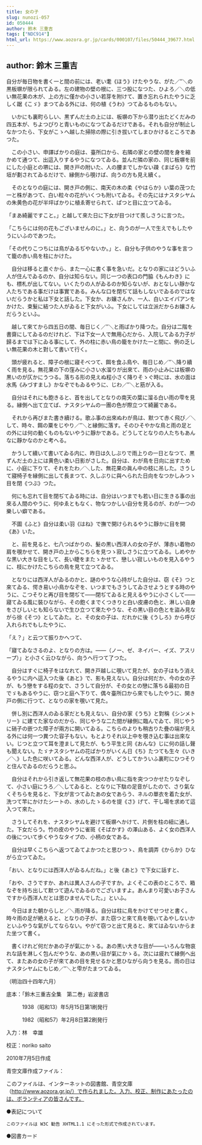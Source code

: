 ```yaml
---
title: 女の子
slug: nunozi-057
id: 050444
author: 鈴木 三重吉
tags: ["NDC914"]
html_url: https://www.aozora.gr.jp/cards/000107/files/50444_39677.html
---
```


## author: 鈴木 三重吉

自分が毎日物を書く一と間の前には、老い耄《ほう》けたやうな、がた／″＼の黒板塀が限られてゐる。左の建物の壁の根に、三つ股になつた、ひよろ／＼の低い無花果の木が、上の方に僅かの小さい若芽を附けて、置き忘れられたやうに乏しく踞《こゞ》まつてゐる外には、何の植《うわ》つてゐるものもない。

　いかにも裏町らしい、黒ずんだ土の上には、板塀の下から潜り出たどくだみの四五本が、ちよつぴりと青いものになつてゐるだけである。それも自分が制止しなかつたら、下女がこゝへ越した掃除の際に引き拔いてしまひかけるところであつた。

　この小さい、申譯ばかりの庭は、臺所口から、右隣の家との壁の間を身を縮かめて通つて、出這入りするやうになつてゐる。並んだ隣の家の、同じ板塀を前にした小庭との堺には、開き戸の附いた、人の腰までしかない疎《まばら》な竹垣が劃されてゐるだけで、縁側から覗けば、向うの方も見え續く。

　そのとなりの庭には、開き戸の側に、南天の木の柔《やはらか》い葉の茂つた一と株があつて、白い粒々の花がいくつも附いてゐる。その先にはナスタシヤムの朱黄色の花が半坪ばかりに植ゑ寄せられて、ぱつと目に立つてゐる。

「まあ綺麗ですこと。」と越して來た日に下女が目つけて羨しさうに言つた。

「こちらには何の花もございませんのに。」と、向うのが一人で生えでもしたやうにいふのであつた。

「その代りこつちには鳥がゐるぢやないか。」と、自分も子供のやうな事を言つて籠の赤い鳥を柱にかけた。

　自分は移ると直ぐから、また一心に書く事を急いだ。となりの家にはどういふ人が住んでゐるのか、自分は知らない。同じ一つの表口の門脇《もんわき》にも、標札が出してない。いくたりの人がゐるのか知らないが、おとなしい靜かな人たちである事だけは事實である。みんな口を閉ぢて話もしないでゐるのではないだらうかと私は下女と話した。下女か、お孃さんか、一人、白いエイパアンをかけた、束髮に結つた人がゐると下女がいふ。下女にしては立派だからお孃さんだらうといふ。

　越して來てから四五日の間、毎日じく／″＼と雨ばかり降つた。自分は二階を書齋にしてゐるのだけれど、下は下女一人で無用心だから、入院してゐる力子が歸るまでは下にゐる事にして、外の柱に赤い鳥の籠をかけた一と間に、例の乏しい無花果の木と對して書いて行く。

　頭が疲れると、障子の根に寢そべつて、餌を食ふ鳥や、毎日じめ／″＼降り續く雨を見る。無花果の下の窪みに小さい水溜りが出來て、雨の小止みには板塀の黒いのが仄かにうつる。落ちる形の見えぬ程小さく降りそゝぐ時には、水の面は水馬《みづすまし》かなぞでもゐるやうに、じわ／″＼と筋が入る。

　自分はそれにも飽きると、首を出してとなりの南天の葉に溜る白い雨の雫を見る。縁側へ出て立てば、ナスタシヤムの一團の色が際立つて綺麗である。

　それから再びまた書き續ける。歌ふ事の出來ぬわが鳥は、默つて赤く飛び／＼して、時々、餌の粟をじやり／″＼と縁側に落す。そのひそやかな鳥と雨の足との外には何の動くものもないやうに靜かである。どうしてとなりの人たちもあんなに靜かなのかと考へる。

　かうして續いて書いてゐる内に、昨日は久しぶりで雨上りの一日となつて、黒ずんだ土の上には黄色い柔い日影がさした。自分は、わが鳥を日向に出すために、小庭に下りて、それをたわ／＼した、無花果の眞ん中の枝に吊した。さうして寢椅子を縁側に出して長まつて、久しぶりに與へられた日向をなつかしみつゝ目を閉《つぶ》つた。

　何にも忘れて目を閉ぢてゐる時には、自分はいつまでも若い日に生きる事の出來る人間のやうに、何ゆゑともなく、物なつかしい自分を見るのが、わが一つの樂しい癖である。

　不圖《ふと》自分は柔い羽《はね》で撫で開けられるやうに靜かに目を開《あ》いた。

　と、前を見ると、七八つばかりの、髮の黒い西洋人の女の子が、薄赤い着物の肩を覗かせて、開き戸の上からこちらを見つゝ寂しさうに立つてゐる。しめやかな黒い大きな目をして、長い睫をまたゝかせて、戀しい寂しいものを見入るやうに、枝にかけたこちらの鳥を見て立つてゐる。

　となりには西洋人がゐるのかと、謎のやうな心持がした自分は、窃《そ》つと來てゐる、愕き易い小鳥かなぞを、いつまでもさうしてゐさせようとする時のやうに、こつそりと再び目を閉ぢて――閉ぢてゐると見えるやうに小さくして――寢てゐる風に裝ひながら、その飽くまでくつきりと白い皮膚の色と、淋しい自身をさびしいとも知らないで生ひ立つて來たやうな、その黒い目の色とを盜み見ながら徐《そつ》としてゐた。と、その女の子は、だれかに後《うしろ》から呼び入れられでもしたやうに、

「え？」と云つて振りかへつて、

「寢てゐなさるのよ、となりの方は。――（ノー、ゼ、ネイバー、イズ、アスリープ）」と小さく云ひながら、向うへ行つて了つた。

　自分はすぐに椅子をはなれて、開き戸越しに覗いて見たが、女の子はもう消えるやうに内へ這入つた後《あと》で、影も見えない。自分は何だか、今の女の子が、もう戀をする程の女で、さうして自分が、その女との戀に落ちる最初の日でゞもあるやうに、窃つと庭へ下りて、偶々臺所口から來でもしたやうに、開き戸の側に行つて、となりの家を覗いて見た。

　併し別に西洋人のゐる家だとも見えない、自分の家《うち》と對稱《シンメトリー》に建てた家なのだから、同じやうな二た間が縁側に臨んでゐて、同じやうに硝子の嵌つた障子が兩方に開いてゐる。こちらのよりも稍古りた疊の端が見える外には何一つ異つた容子もない。もとよりそれ以上中を覗き込む事は出來ない。じつと立つて耳を澄まして見たが、もう平生と同《おんな》じに何の話し聲も聞えない。たゞナスタシヤムの花ばかりがいくん日《ち》たつても生々《いき／＼》した色に咲いてゐる。どんな西洋人が、どうしてかういふ裏町にひつそりと住んでゐるのだらうと思ふ。

　自分はそれから引き返して無花果の枝の赤い鳥に指を突つつかせたりなぞして、小さい庭にうろ／＼してゐると、となりに下駄の足音がしたので、さり氣なくそちらを見ると、下女が言つてゐたあの女であらう、ネルの單衣を着た女が、洗つて竿にかけたシートの、水のしたゝるのを提《さ》げて、干し場を求めて這入つて來た。

　さうしてそれを、ナスタシヤムを避けて板塀へかけて、片側を柱の紐に通した。下女だらう。竹の皮のやうに雀斑《そばかす》の澤山ある、よく女の西洋人の後について歩くやうなタイプの、小柄の女である。

　自分は早くこちらへ返つてゐてよかつたと思ひつゝ、鳥を調弄《からか》ひながら立つてゐた。

「おい、となりには西洋人がゐるんだね。」と後《あと》で下女に話すと、

「おや、さうですか、あれは異人さんの子ですか。よくそこの表のところで、箱なぞを持ち出して默つて遊んでゐるのでございますよ。あんまり可愛いお子さんですから西洋人だとは思ひませんでした。」といふ。

　今日はまた朝からしと／＼雨が降る。自分は柱に鳥をかけてせつせと書く。時々雨の足が絶えると、となりの子が、また窃つと來て鳥を覗いてゐやしないかといふやうな氣がしてならない。やがて窃つと出て見ると、來てはゐないからまた坐つて書く。

　書くけれど何だかあの子が氣にかゝる。あの黒い大きな目が――いろんな物哀れな話を淋しく包んだやうな、あの黒い目が氣にかゝる。次には疲れて縁側へ出て、またあの女の子が來てあの目を見せるかと思ひながら向うを見る。雨の日はナスタシヤムにもじめ／″＼と雫がたまつてゐる。

（明治四十四年六月）













底本：「鈴木三重吉全集　第二巻」岩波書店

　　　1938（昭和13）年5月15日第1刷発行

　　　1982（昭和57）年2月8日第2刷発行

入力：林　幸雄

校正：noriko saito

2010年7月5日作成

青空文庫作成ファイル：

このファイルは、インターネットの図書館、青空文庫（http://www.aozora.gr.jp/）で作られました。入力、校正、制作にあたったのは、ボランティアの皆さんです。











●表記について


	このファイルは W3C 勧告 XHTML1.1 にそった形式で作成されています。







●図書カード